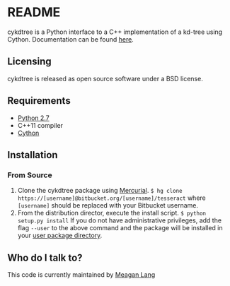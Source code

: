 # README #
cykdtree is a Python interface to a C++ implementation of a kd-tree using Cython. Documentation can be found [here](http://cykdtree.readthedocs.io/en/latest/).

## Licensing ##
cykdtree is released as open source software under a BSD license.

## Requirements ##
* [Python 2.7](https://www.python.org/download/releases/2.7/)
* C++11 compiler
* [Cython](http://cython.org/)

## Installation ##

### From Source ###
1. Clone the cykdtree package using [Mercurial](https://www.mercurial-scm.org/).
```$ hg clone https://[username]@bitbucket.org/[username]/tesseract``` 
where ```[username]``` should be replaced with your Bitbucket username. 
2. From the distribution director, execute the install script. ```$ python setup.py install```
If you do not have administrative privileges, add the flag ```--user``` to the above command and the package will be installed in your [user package directory](https://docs.python.org/2/install/#alternate-installation-the-user-scheme).


## Who do I talk to? ##
This code is currently maintained by [Meagan Lang](mailto:langmm.astro@gmail.com)